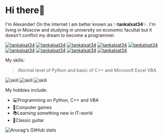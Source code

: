# Hi there👋
I'm Alexander! On the internet I am better known as ✨**tankalxat34**✨. I'm living in Moscow and studying in university on economic facultat but it doesn't conflict my dream to become a programmer. 

[![tankalxat34](https://img.shields.io/badge/-Telegram-blue?logo=telegram&style=flat)](https://t.me/tankalxat34)
[![tankalxat34](https://img.shields.io/badge/-YouTube-f00?logo=youtube&style=flat)](https://www.youtube.com/channel/UCgkap-jXJR6cWj3S2VdBDkQ)
[![tankalxat34](https://img.shields.io/badge/-ВКонтакте-0069EF?logo=vk&style=flat)](https://vk.com/tankalxat34)
[![tankalxat34](https://img.shields.io/badge/-Discord-7289DA?logo=discord&style=flat&logoColor=white)](https://discord.gg/9xnA6swyW7)
[![tankalxat34](https://img.shields.io/badge/-Gmail-D14836?logo=gmail&style=flat&logoColor=white)](mailto:tankalxat34@gmail.com?subject=From%20GitHub%20user)
[![tankalxat34](https://img.shields.io/badge/-DonationAlerts-F57507?logo=bitcoin&logoColor=white)](https://www.donationalerts.com/r/tankalxat34)
[![tankalxat34](https://img.shields.io/badge/-TikTok-000000?logo=tiktok&logoColor=white)](https://www.tiktok.com/@tankalxat34)
[![tankalxat34](https://img.shields.io/badge/-Instagram-E4405F?logo=instagram&logoColor=white)](https://www.instagram.com/tankalxat34)
[![tankalxat34](https://img.shields.io/badge/-PyPi-00578A?logo=pypi&logoColor=FFD800)](https://pypi.org/user/tankalxat34/)


My skills:

> ℹNormal level of Python and basic of C++ and Microsoft Excel VBA

![skill](https://img.shields.io/badge/Python-3776AB?style=for-the-badge&logo=python&logoColor=white)
![skill](https://img.shields.io/badge/C%2B%2B-00599C?style=for-the-badge&logo=c%2B%2B&logoColor=white)
![skill](https://img.shields.io/badge/Excel%20VBA-107C41?style=for-the-badge&logo=microsoft&logoColor=white)

My hobbies include:
- 💻Programming on Python, C++ and VBA
- 💎Computer games
- 📚Learning something new in IT-world
- 🎸Classic guitar

![Anurag's GitHub stats](https://github-readme-stats.vercel.app/api?username=tankalxat34&show_icons=true&theme=github_dark&icon_color=D470FF&title_color=D470FF)
